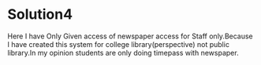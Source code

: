 # Solution4

Here I have Only Given access of newspaper access for Staff only.Because I have created this system for college library(perspective) not public library.In my opinion students are only doing timepass with newspaper.
